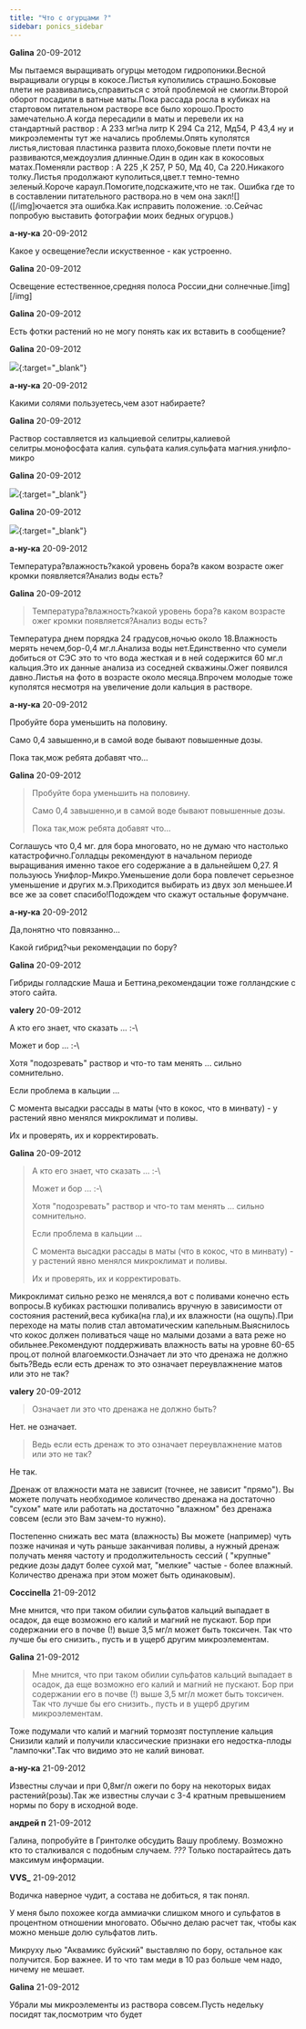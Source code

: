 ```yaml
---
title: "Что с огурцами ?"
sidebar: ponics_sidebar
---
```


**Galina** 20-09-2012

 Мы пытаемся выращивать огурцы методом гидропоники.Весной выращивали огурцы в кокосе.Листья куполились страшно.Боковые плети не развивались,справиться с этой проблемой не смогли.Второй оборот посадили в ватные маты.Пока рассада росла в кубиках на стартовом питательном растворе все было хорошо.Просто замечательно.А когда пересадили в маты и перевели их на стандартный раствор : А 233 мг!на литр К 294 Са 212, Мд54, Р 43,4 ну и микроэлементы тут же начались проблемы.Опять куполятся листья,листовая пластинка развита плохо,боковые плети почти не развиваются,междоузлия длинные.Один в один как в кокосовых матах.Поменяли раствор : А 225 ,К 257, Р 50, Мд 40, Са 220.Никакого толку.Листья продолжают куполиться,цвет.т темно-темно зеленый.Короче караул.Помогите,подскажите,что не так. Ошибка где то в составлении питательного раствора.но в чем она закл![]([/img]ючается эта ошибка.Как исправить положение. :o.Сейчас попробую выставить фотографии моих бедных огурцов.)


**а-ну-ка** 20-09-2012

Какое у освещение?если искуственное - как устроенно.


**Galina** 20-09-2012

 Освещение естественное,средняя полоса России,дни солнечные.[img][/img]


**Galina** 20-09-2012

 Есть фотки растений но не могу понять как их вставить в сообщение?


**Galina** 20-09-2012

[![](/imagehost/thumbs/img3379nin.jpg)](https://t.me/ponics_ru_files/9403){:target="_blank"}


**а-ну-ка** 20-09-2012

Какими солями пользуетесь,чем азот набираете?


**Galina** 20-09-2012

Раствор составляется из кальциевой селитры,калиевой селитры.монофосфата калия. сульфата калия.сульфата магния.унифло-микро


**Galina** 20-09-2012

[![](/imagehost/thumbs/img3375jxj.jpg)](https://t.me/ponics_ru_files/9404){:target="_blank"}


**Galina** 20-09-2012

[![](/imagehost/thumbs/img3374nen.jpg)](https://t.me/ponics_ru_files/9405){:target="_blank"}


**а-ну-ка** 20-09-2012

Температура?влажность?какой уровень бора?в каком возрасте ожег кромки появляется?Анализ воды есть?


**Galina** 20-09-2012

> Температура?влажность?какой уровень бора?в каком возрасте ожег кромки появляется?Анализ воды есть?

Температура днем порядка 24 градусов,ночью около 18.Влажность мерять нечем,бор-0,4 мг.л.Анализа воды нет.Единственно что сумели добиться от СЭС это то что вода жесткая и в ней содержится 60 мг.л кальция.Это их данные анализа из соседней скважины.Ожег появился давно.Листья на фото в возрасте около месяца.Впрочем молодые тоже куполятся несмотря на увеличение доли кальция в растворе.


**а-ну-ка** 20-09-2012

Пробуйте бора уменьшить на половину.

Само 0,4 завышенно,и в самой воде бывают повышенные дозы.

Пока так,мож ребята добавят что...


**Galina** 20-09-2012

> Пробуйте бора уменьшить на половину.
> 
> Само 0,4 завышенно,и в самой воде бывают повышенные дозы.
> 
> Пока так,мож ребята добавят что...

Соглашусь что 0,4 мг. для бора многовато, но не думаю что настолько катастрофично.Голладцы рекомендуют в начальном периоде выращивания именно такое его содержание а в дальнейшем 0,27. Я пользуюсь Унифлор-Микро.Уменьшение доли бора повлечет серьезное уменьшение и других м.э.Приходится выбирать из двух зол меньшее.И все же за совет спасибо!Подождем что скажут остальные форумчане.


**а-ну-ка** 20-09-2012

Да,понятно что повязанно...

Какой гибрид?чьи рекомендации по бору?


**Galina** 20-09-2012

Гибриды голладские Маша и Беттина,рекомендации тоже голландские с этого сайта.


**valery** 20-09-2012

А кто его знает, что сказать ... :-\

Может и бор ... :-\

Хотя "подозревать" раствор и что-то там менять ... сильно сомнительно.

Если проблема в кальции ... 

С момента высадки рассады в маты (что в кокос, что в минвату) - у растений явно менялся микроклимат и поливы.

Их и проверять, их и корректировать.


**Galina** 20-09-2012

> А кто его знает, что сказать ... :-\
> 
> Может и бор ... :-\
> 
> Хотя "подозревать" раствор и что-то там менять ... сильно сомнительно.
> 
> Если проблема в кальции ... 
> 
> С момента высадки рассады в маты (что в кокос, что в минвату) - у растений явно менялся микроклимат и поливы.
> 
> Их и проверять, их и корректировать.

Микроклимат сильно резко не менялся,а вот с поливами конечно есть вопросы.В кубиках растюшки поливались вручную в зависимости от состояния растений,веса кубика(на гла),и их влажности (на ощупь).При переходе на маты полив стал автоматическим капельным.Выяснилось что кокос должен поливаться чаще но малыми дозами а вата реже но обильнее.Рекомендуют поддерживать влажность ваты на уровне 60-65 проц.от полной влагоемкости.Означает ли это что дренажа не должно быть?Ведь если есть дренаж то это означает переувлажнение матов или это не так?


**valery** 20-09-2012

> Означает ли это что дренажа не должно быть?

Нет. не означает.

> Ведь если есть дренаж то это означает переувлажнение матов или это не так?

Не так.

Дренаж от влажности мата не зависит (точнее, не зависит "прямо"). Вы можете получать необходимое количество дренажа на достаточно "сухом" мате или работать на достаточно "влажном" без дренажа совсем (если это Вам зачем-то нужно).

Постепенно снижать вес мата (влажность) Вы можете (например) чуть позже начиная и чуть раньше заканчивая поливы, а нужный дренаж получать меняя частоту и продолжительность сессий ( "крупные" редкие дозы дадут более сухой мат, "мелкие" частые - более влажный. Количество дренажа при этом может быть одинаковым).


**Coccinella** 21-09-2012

Мне мнится, что при таком обилии сульфатов кальций выпадает в осадок, да еще возможно его калий и магний не пускают. Бор при содержании его в почве (!) выше 3,5 мг/л может быть токсичен. Так что лучше бы его снизить., пусть и в ущерб другим микроэлементам.


**Galina** 21-09-2012

> Мне мнится, что при таком обилии сульфатов кальций выпадает в осадок, да еще возможно его калий и магний не пускают. Бор при содержании его в почве (!) выше 3,5 мг/л может быть токсичен. Так что лучше бы его снизить., пусть и в ущерб другим микроэлементам.

Тоже подумали что калий и магний тормозят поступление кальция Снизили калий и получили классические признаки его недостка-плоды "лампочки".Так что видимо это не калий виноват.


**а-ну-ка** 21-09-2012

Известны случаи и при 0,8мг/л ожеги по бору на некоторых видах растений(розы).Так же известны случаи с 3-4 кратным превышением нормы по бору в исходной воде.


**андрей п** 21-09-2012

Галина, попробуйте в Гринтолке обсудить Вашу проблему. Возможно кто то сталкивался с подобным случаем. *???* Только постарайтесь дать максимум информации.


**VVS_** 21-09-2012

Водичка наверное чудит, а состава не добиться, я так понял.

У меня было похожее когда аммиачки слишком много и сульфатов в процентном отношении многовато. Обычно делаю расчет так, чтобы как можно меньше долю сульфатов лить.

Микруху лью "Аквамикс буйский" выставляю по бору, остальное как получится. Бор важнее. И то что там меди в 10 раз больше чем надо, ничему не мешает.


**Galina** 21-09-2012

 Убрали мы микроэлементы из раствора совсем.Пусть недельку посидят так,посмотрим что будет


